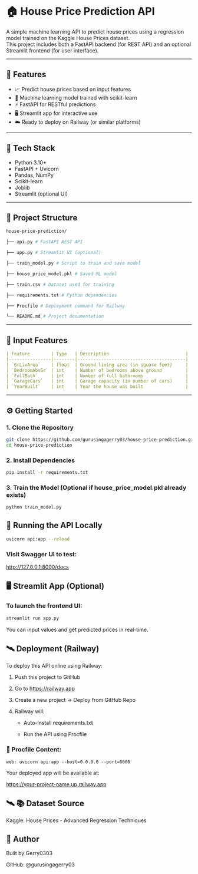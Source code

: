 # 🏠 House Price Prediction API

A simple machine learning API to predict house prices using a regression model trained on the Kaggle House Prices dataset.  
This project includes both a FastAPI backend (for REST API) and an optional Streamlit frontend (for user interface).

---

## 🚀 Features

- 📈 Predict house prices based on input features
- 🧠 Machine learning model trained with scikit-learn
- ⚡ FastAPI for RESTful predictions
- 🖥️ Streamlit app for interactive use
- ☁️ Ready to deploy on Railway (or similar platforms)

---

## 🧰 Tech Stack

- Python 3.10+
- FastAPI + Uvicorn
- Pandas, NumPy
- Scikit-learn
- Joblib
- Streamlit (optional UI)

---

## 📁 Project Structure
```bash
house-price-prediction/

├── api.py # FastAPI REST API

├── app.py # Streamlit UI (optional)

├── train_model.py # Script to train and save model

├── house_price_model.pkl # Saved ML model

├── train.csv # Dataset used for training

├── requirements.txt # Python dependencies

├── Procfile # Deployment command for Railway

└── README.md # Project documentation
 ```
---

## 🎯 Input Features

```yaml
| Feature        | Type   | Description                             |
|----------------|--------|-----------------------------------------|
| `GrLivArea`    | float  | Ground living area (in square feet)     |
| `BedroomAbvGr` | int    | Number of bedrooms above ground         |
| `FullBath`     | int    | Number of full bathrooms                |
| `GarageCars`   | int    | Garage capacity (in number of cars)     |
| `YearBuilt`    | int    | Year the house was built                |
```
---

## ⚙️ Getting Started

### 1. Clone the Repository

```bash
git clone https://github.com/gurusingagerry03/house-price-prediction.git
cd house-price-prediction
 ```

### 2. Install Dependencies

```bash
pip install -r requirements.txt
 ```

### 3. Train the Model (Optional if house_price_model.pkl already exists)

```bash
python train_model.py
 ```

## 🧪 Running the API Locally

```bash
uvicorn api:app --reload
 ```
### Visit Swagger UI to test:

http://127.0.0.1:8000/docs

## 🖥️ Streamlit App (Optional)

### To launch the frontend UI:

```bash
streamlit run app.py
 ```
You can input values and get predicted prices in real-time.

## 🛰️ Deployment (Railway)

To deploy this API online using Railway:

1. Push this project to GitHub

2. Go to https://railway.app

3. Create a new project → Deploy from GitHub Repo

4. Railway will:

    - Auto-install requirements.txt

    - Run the API using Procfile

### 📄 Procfile Content:

```less
web: uvicorn api:app --host=0.0.0.0 --port=8000
 ```
Your deployed app will be available at:

https://your-project-name.up.railway.app

## 🛰️ 📚 Dataset Source

Kaggle: House Prices - Advanced Regression Techniques

## 👤 Author

Built by Gerry0303

GitHub: @gurusingagerry03
